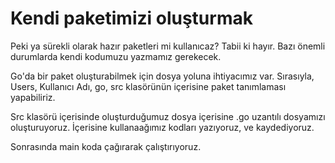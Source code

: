 # Kendi paketimizi oluşturmak

Peki ya sürekli olarak hazır paketleri mi kullanıcaz? Tabii ki hayır. Bazı önemli durumlarda kendi kodumuzu yazmamız gerekecek.

Go'da bir paket oluşturabilmek için dosya yoluna ihtiyacımız var. Sırasıyla, Users, Kullanıcı Adı, go, src klasörünün içerisine paket tanımlaması yapabiliriz.

Src klasörü içerisinde oluşturduğumuz dosya içerisine .go uzantılı dosyamızı oluşturuyoruz. İçerisine kullanaağımız kodları yazıyoruz, ve kaydediyoruz.

Sonrasında main koda çağırarak çalıştırıyoruz.

